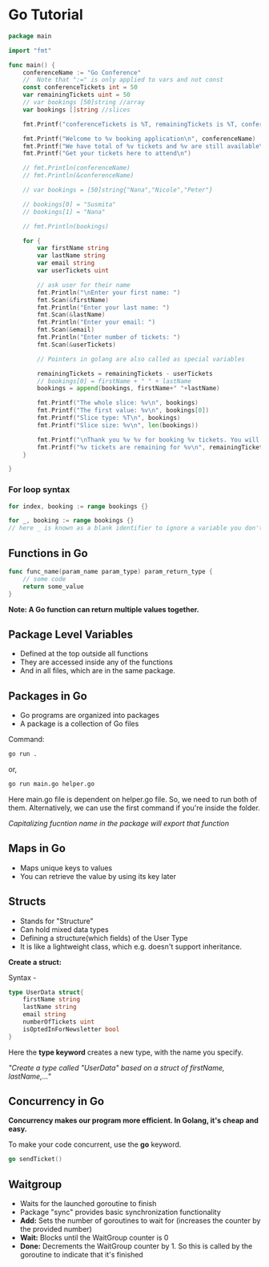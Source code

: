 # Go Tutorial

```go
package main

import "fmt"

func main() {
	conferenceName := "Go Conference"
	//  Note that ":=" is only applied to vars and not const
	const conferenceTickets int = 50
	var remainingTickets uint = 50
	// var bookings [50]string //array
	var bookings []string //slices

	fmt.Printf("conferenceTickets is %T, remainingTickets is %T, conferenceName is %T\n", conferenceTickets, remainingTickets, conferenceName)

	fmt.Printf("Welcome to %v booking application\n", conferenceName)
	fmt.Printf("We have total of %v tickets and %v are still available\n", conferenceTickets, remainingTickets)
	fmt.Printf("Get your tickets here to attend\n")

	// fmt.Println(conferenceName)
	// fmt.Println(&conferenceName)

	// var bookings = [50]string{"Nana","Nicole","Peter"}

	// bookings[0] = "Susmita"
	// bookings[1] = "Nana"

	// fmt.Println(bookings)

	for {
		var firstName string
		var lastName string
		var email string
		var userTickets uint

		// ask user for their name
		fmt.Println("\nEnter your first name: ")
		fmt.Scan(&firstName)
		fmt.Println("Enter your last name: ")
		fmt.Scan(&lastName)
		fmt.Println("Enter your email: ")
		fmt.Scan(&email)
		fmt.Println("Enter number of tickets: ")
		fmt.Scan(&userTickets)

		// Pointers in golang are also called as special variables

		remainingTickets = remainingTickets - userTickets
		// bookings[0] = firstName + " " + lastName
		bookings = append(bookings, firstName+" "+lastName)

		fmt.Printf("The whole slice: %v\n", bookings)
		fmt.Printf("The first value: %v\n", bookings[0])
		fmt.Printf("Slice type: %T\n", bookings)
		fmt.Printf("Slice size: %v\n", len(bookings))

		fmt.Printf("\nThank you %v %v for booking %v tickets. You will receive a confirmation email at %v\n", firstName, lastName, userTickets, email)
		fmt.Printf("%v tickets are remaining for %v\n", remainingTickets, conferenceName)
	}

}
```

### For loop syntax
```go
for index, booking := range bookings {}
```

```go
for _, booking := range bookings {}
// here _ is known as a blank identifier to ignore a variable you don't want to use. So, with Go you need to make unused variables explicitly
```

## Functions in Go

```go
func func_name(param_name param_type) param_return_type {
	// some code
	return some_value
}
```

**Note: A Go function can return multiple values together.**

## Package Level Variables
- Defined at the top outside all functions
- They are accessed inside any of the functions
- And in all files, which are in the same package.

## Packages in Go

- Go programs are organized into packages
- A package is a collection of Go files

Command:
```bash
go run .
```
or,
```bash
go run main.go helper.go
```

Here main.go file is dependent on helper.go file. So, we need to run both of them. Alternatively, we can use the first command if you're inside the folder.

*Capitalizing fucntion name in the package will export that function*

## Maps in Go
- Maps unique keys to values
- You can retrieve the value by using its key later

## Structs
- Stands for "Structure"
- Can hold mixed data types
- Defining a structure(which fields) of the User Type 
- It is like a lightweight class, which e.g. doesn't support inheritance.

**Create a struct:**

Syntax -

```go
type UserData struct{
	firstName string
	lastName string
	email string
	numberOfTickets uint
	isOptedInForNewsletter bool
}
```

Here the **type keyword** creates a new type, with the name you specify.

*"Create a type called "UserData" based on a struct of firstName, lastName,..."*

## Concurrency in Go

**Concurrency makes our program more efficient. In Golang, it's cheap and easy.**

To make your code concurrent, use the **go** keyword.

```go
go sendTicket()
```

## Waitgroup
- Waits for the launched goroutine to finish
- Package "sync" provides basic synchronization functionality
- **Add:** Sets the number of goroutines to wait for (increases the counter by the provided number)
- **Wait:** Blocks until the WaitGroup counter is 0
- **Done:** Decrements the WaitGroup counter by 1. So this is called by the goroutine to indicate that it's finished